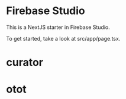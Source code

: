 # Firebase Studio

This is a NextJS starter in Firebase Studio.

To get started, take a look at src/app/page.tsx.
# curator
# otot
